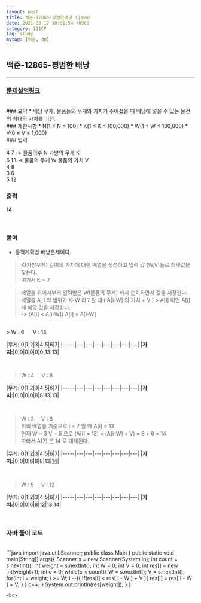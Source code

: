 ```yaml
---
layout: post
title: 백준-12865-평범한배낭 (java)
date: 2021-03-17 10:01:54 +0900
category: 111CP
tag: study
mytag: [백준, dp]
---
```


## 백준-12865-평범한 배낭

---
### [문제설명링크   ](https://www.acmicpc.net/problem/12865)
<br>
### 요약
* 배낭 무게, 물품들의 무게와 가치가 주어졌을 때 배낭에 넣을 수 있는 물건의 최대의 가치를 리턴.


<br>
### 제한사항
*  N(1 ≤ N ≤ 100)
*  K(1 ≤ K ≤ 100,000)
* W(1 ≤ W ≤ 100,000)
* V(0 ≤ V ≤ 1,000)

<br>
### 입력

4 7  -> 물품의수 N  가방의 무게 K <br>
6 13 -> 물품의 무게 W  물품의 가치 V<br>
4 8<br>
3 6<br>
5 12<br>

### 출력

14


<br>

### 풀이

* 동적계획법 배낭문제이다.  


> K(가방무게) 길이의 가치에 대한 배열을 생성하고 입력 값 (W,V)들로 최댓값을 찾는다.  
여기서 K = 7  
  
> 배열을 뒤에서부터 입력받은 W(물품의 무게) 까지 순회하면서 값을 저장한다.  
배열을 A, i 의 범위가 K~W 라고할 떄 ( A[i-W] 의 가치 + V ) > A[i] 이면 A[i]에 해당 값을 저장한다.  
-> (A[i] < A[i-W]) A[i] = A[i-W]



<br>
> W : 6 &nbsp;&nbsp;&nbsp;&nbsp;  V : 13  
 
|무게:|0|1|2|3|4|5|6|7|
|-----|---|---|---|---|---|---|---|
|**가치:**|0|0|0|0|0|0|13|13|  

<br>

> W : 4   &nbsp;&nbsp;&nbsp;&nbsp;V : 8  
  
|무게:|0|1|2|3|4|5|6|7|
|-----|---|---|---|---|---|---|---|
|**가치:**|0|0|0|0|8|8|13|13|
  
<br>

> W : 3   &nbsp;&nbsp;&nbsp;&nbsp;V : 6  
위의 배열을 기준으로 i = 7 일 때 A[i] = 13  
현재 W = 3 V = 6 으로 (A[i] = 13) < (A[i-W] + V) = 8 + 6 = 14  
따라서 A[7] 은 14 로 대체된다. 


|무게:|0|1|2|3|4|5|6|7|
|-----|---|---|---|---|---|---|---|
|**가치:**|0|0|0|6|8|8|13|[14](#)|  

<br>  

> W : 5   &nbsp;&nbsp;&nbsp;&nbsp;V : 12  
  

|무게:|0|1|2|3|4|5|6|7|
|-----|---|---|---|---|---|---|---|
|**가치:**|0|0|0|6|8|[12](#)|13|14|  

<br>
  

### 자바 풀이 코드  

<br>
```java
import java.util.Scanner;
public class Main {
    public static void main(String[] args){
        Scanner s = new Scanner(System.in);
        int count = s.nextInt();
        int weight = s.nextInt();
        int W = 0;
        int V = 0;
        int res[] = new int[weight+1];
        int c = 0;
        while(c < count){
            W = s.nextInt();
            V = s.nextInt();
            for(int i = weight; i >= W; i --){
                if(res[i] < res[ i - W ] + V ){
                    res[i] = res[ i - W ] + V;
                }
            }
            c++;
        }
        System.out.println(res[weight]);
    }
}

```
<br>
